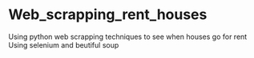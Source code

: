 # Web_scrapping_rent_houses
Using python web scrapping techniques to see when houses go for rent
Using selenium and beutiful soup
